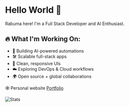 # Hello World 👋

Rabuma here! I'm a Full Stack Developer and AI Enthusiast.

## 🔥 What I'm Working On:
- 🚀 Building AI-powered automations
- 🛠️ Scalable full-stack apps
- 🎨 Clean, responsive UIs  
- ☁️ Exploring DevOps & Cloud workflows  
- 🌍 Open source + global collaborations  

🕸 Personal website [Portfolio](https://rabumaabraham.github.io)

![Stats](https://github-readme-stats.vercel.app/api?username=rabumaabraham&show_icons=true&theme=react) 
